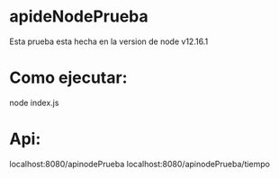 # apideNodePrueba

Esta prueba esta hecha en la version de node v12.16.1



# Como ejecutar:

node index.js

# Api:

localhost:8080/apinodePrueba
localhost:8080/apinodePrueba/tiempo
